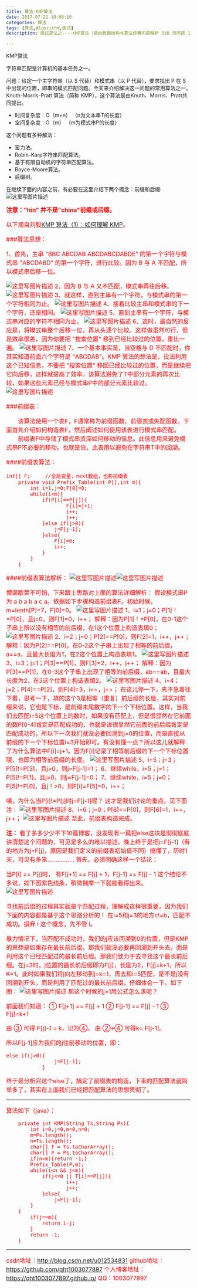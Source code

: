 ```yaml
---
title: 算法-KMP算法
date: 2017-07-21 10:00:16 
categories: 算法
tags: [算法,Algorithm,面试] 
description: 面试算法之----KMP算法（摘自数据结构与算法经典问题解析 338 页问题 15.6）

---
```

   
KMP算法

字符串匹配是计算机的基本任务之一。

问题：给定一个主字符串（以 S 代替）和模式串（以 P 代替），要求找出 P 在 S 中出现的位置，即串的模式匹配问题。今天来介绍解决这一问题的常用算法之一，Knuth-Morris-Pratt 算法（简称 KMP），这个算法是由Knuth、Morris、Pratt共同提出。

 - 时间复杂度：O（m+n） （n为文本串T的长度）
 - 空间复杂度：O（m） （m为模式串P的长度）

这个问题有多种解法：

- 蛮力法。
- Robin-Karp字符串匹配算法。
- 基于有限自动机的字符串匹配算法。
- Boyce-Moore算法。
- 后缀树。

在继续下面的内容之前，有必要在这里介绍下两个概念：前缀和后缀:
![这里写图片描述](http://img.blog.csdn.net/20170720105330877?watermark/2/text/aHR0cDovL2Jsb2cuY3Nkbi5uZXQvdTAxMjUzNDgzMQ==/font/5a6L5L2T/fontsize/400/fill/I0JBQkFCMA==/dissolve/70/gravity/SouthEast)

<font color="#ff0000" size = "3px"><b>注意："hin" 并不是"china"前缀或后缀。</b><font>

以下摘自<font color="#ff0000" size = "3px">刘毅</font>[KMP 算法（1）：如何理解 KMP](http://www.61mon.com/index.php/archives/183/ "KMP 算法（1）：如何理解 KMP")。

###算法思想：

1、首先，主串 "BBC ABCDAB ABCDABCDABDE" 的第一个字符与模式串 "ABCDABD" 的第一个字符，进行比较。因为 B 与 A 不匹配，所以模式串后移一位。

![这里写图片描述](http://oi0fekpsr.bkt.clouddn.com/KMP%E7%AE%97%E6%B3%95_2.png?imageView2/2/w/1440/q/75/format/webp)
2、因为 B 与 A 又不匹配，模式串再往后移。
![这里写图片描述](http://oi0fekpsr.bkt.clouddn.com/KMP%E7%AE%97%E6%B3%95_3.png?imageView2/2/w/1440/q/75/format/webp)
3、就这样，直到主串有一个字符，与模式串的第一个字符相同为止。
![这里写图片描述](http://oi0fekpsr.bkt.clouddn.com/KMP%E7%AE%97%E6%B3%95_4.png?imageView2/2/w/1440/q/75/format/webp)
4、接着比较主串和模式串的下一个字符，还是相同。
![这里写图片描述](http://oi0fekpsr.bkt.clouddn.com/KMP%E7%AE%97%E6%B3%95_5.png?imageView2/2/w/1440/q/75/format/webp)
5、直到主串有一个字符，与模式串对应的字符不相同为止。
![这里写图片描述](http://oi0fekpsr.bkt.clouddn.com/KMP%E7%AE%97%E6%B3%95_6.png?imageView2/2/w/1440/q/75/format/webp)
6、这时，最自然的反应是，将模式串整个后移一位，再从头逐个比较。这样做虽然可行，但是效率很差，因为你要把 "搜索位置" 移到已经比较过的位置，重比一遍。
![这里写图片描述](http://oi0fekpsr.bkt.clouddn.com/KMP%E7%AE%97%E6%B3%95_7.png?imageView2/2/w/1440/q/75/format/webp)
7、一个基本事实是，当空格与 D 不匹配时，你其实知道前面六个字符是 "ABCDAB"。KMP 算法的想法是，设法利用这个已知信息，不要把 "搜索位置" 移回已经比较过的位置，而是继续把它向后移，这样就提高了效率。该算法避免了T中部分元素的再次比较，如果这些元素已经与模式串P中的部分元素比较过。
![这里写图片描述](http://oi0fekpsr.bkt.clouddn.com/KMP%E7%AE%97%E6%B3%95_8.png?imageView2/2/w/1440/q/75/format/webp)


###前缀表：

&emsp;&emsp;该算法使用一个表F，F通常称为前缀函数、前缀表或失配函数。下面首先介绍如何构造表F，然后阐述如何使用该表进行模式串匹配。
&emsp;&emsp;前缀表F中存储了模式串资深如何移动的信息。此信息用来避免模式串P不必要的移动。也就是说，此表用以避免在字符串T中的回溯。

####前缀表算法：

```
int[] F;     //全局变量，next数组，也称前缀表
	private void Prefix_Table(int P[],int m){
		int i=1,j=0;F[0]=0;
		while(i<m){
			if(P[i]==P[j]){
					F[i]=j+1;
					i++;
					j++;
			}else if(j>0){
				j=F[j-1];
			}else{
				F[i]=0;
				i++;
			}
		}
	}
```
####前缀表算法解析：
![这里写图片描述](http://img.blog.csdn.net/20170720113843819?watermark/2/text/aHR0cDovL2Jsb2cuY3Nkbi5uZXQvdTAxMjUzNDgzMQ==/font/5a6L5L2T/fontsize/400/fill/I0JBQkFCMA==/dissolve/70/gravity/SouthEast)![这里写图片描述](http://img.blog.csdn.net/20170720113852250?watermark/2/text/aHR0cDovL2Jsb2cuY3Nkbi5uZXQvdTAxMjUzNDgzMQ==/font/5a6L5L2T/fontsize/400/fill/I0JBQkFCMA==/dissolve/70/gravity/SouthEast)

懵逼歇菜不可怕，下来跟上思路对上面的算法详细解析：
假设模式串P为 a b a b a c a。依据如下步骤构造前缀表F。初始时候，m=lenth[P]=7，F[0]=0。
![这里写图片描述](http://img.blog.csdn.net/20170720115544166?watermark/2/text/aHR0cDovL2Jsb2cuY3Nkbi5uZXQvdTAxMjUzNDgzMQ==/font/5a6L5L2T/fontsize/400/fill/I0JBQkFCMA==/dissolve/70/gravity/SouthEast)
1、i=1；j=0；P[1]！=P[0]，且j=0，则F[1]=0，i++；
解释：因为P[1]！=P[0]，在0-1这个子串上所以没有相等的前后缀，在1这个位置上构造表填0；
![这里写图片描述](http://img.blog.csdn.net/20170720121222563?watermark/2/text/aHR0cDovL2Jsb2cuY3Nkbi5uZXQvdTAxMjUzNDgzMQ==/font/5a6L5L2T/fontsize/400/fill/I0JBQkFCMA==/dissolve/70/gravity/SouthEast)
2、i=2；j=0；P[2]==P[0]，则F[2]=1，i++，j++；
解释：因为P[2]==P[0]，在0-2这个子串上出现了相等的前后缀，a==a，且最大长度为1，在2这个位置上构造表填1。
![这里写图片描述](http://img.blog.csdn.net/20170720121443387?watermark/2/text/aHR0cDovL2Jsb2cuY3Nkbi5uZXQvdTAxMjUzNDgzMQ==/font/5a6L5L2T/fontsize/400/fill/I0JBQkFCMA==/dissolve/70/gravity/SouthEast)
3、i=3；j=1；P[3]==P[1]，则F[3]=2，i++，j++；
解释：因为P[3]==P[1]，在0-3这个子串上出现了相等的前后缀，ab==ab，且最大长度为2，在3这个位置上构造表填2。
![这里写图片描述](http://img.blog.csdn.net/20170720121622826?watermark/2/text/aHR0cDovL2Jsb2cuY3Nkbi5uZXQvdTAxMjUzNDgzMQ==/font/5a6L5L2T/fontsize/400/fill/I0JBQkFCMA==/dissolve/70/gravity/SouthEast)
4、i=4；j=2；P[4]==P[2]，则F[4]=3，i++，j++；
在这儿停一下，先不急着往下看，思考一下，填的这个3是相等（重复）前后缀的长度，其实对前缀来说，它也是下标，是前缀末尾数字的下一个下标位置。这样，当我们去匹配i=5这个位置上的数时，如果没有匹配上，但是很显然在它前面的数P[0-4]肯定是匹配成功的，也就是说很显然它前面的前后缀肯定是匹配成功的，所以下一次我们就没必要回溯到j=0的位置，而是直接从前缀的下一个下标位置i=3开始即可。有没有懂一点？所以这儿就解释了为什么算法中F[i]=j+1。因为F[i]记录了相等前后缀的下一个下标位置哦，也即为相等前后缀的长度。
![这里写图片描述](http://img.blog.csdn.net/20170720121721469?watermark/2/text/aHR0cDovL2Jsb2cuY3Nkbi5uZXQvdTAxMjUzNDgzMQ==/font/5a6L5L2T/fontsize/400/fill/I0JBQkFCMA==/dissolve/70/gravity/SouthEast)
5、i=5；j=3；P[5]!=P[3]，且j>0，则j=F[j-1]=1；
6、继续while，i=5；j=1；P[5]!=P[1]，且j>0，则j=F[j-1]=0；
7、继续while，i=5；j=0；P[5]!=P[0]，且j！>0，则F[i]=F[5]=0，i++；

咦，<font color="#ff0000" size = "3px">为什么当P[i]!=P[j]时j=F[j-1]呢？</font> 这才是我们讨论的重点。见下面注：
![这里写图片描述](http://img.blog.csdn.net/20170720122438009?watermark/2/text/aHR0cDovL2Jsb2cuY3Nkbi5uZXQvdTAxMjUzNDgzMQ==/font/5a6L5L2T/fontsize/400/fill/I0JBQkFCMA==/dissolve/70/gravity/SouthEast)
8、i=6；j=0；P[6]==P[0]，则F[6]=1，i++，j++；
![这里写图片描述](http://img.blog.csdn.net/20170720122450152?watermark/2/text/aHR0cDovL2Jsb2cuY3Nkbi5uZXQvdTAxMjUzNDgzMQ==/font/5a6L5L2T/fontsize/400/fill/I0JBQkFCMA==/dissolve/70/gravity/SouthEast)
至此，前缀表构造完成。

<font color="#ff0000" size = "3px"><b>注：</b></font> 
看了多多少少不下10篇博客，没发现有一篇把else这块是彻彻底底讲清楚这个问题的，可见是多么的难以描述。晚上终于是把j=F[j-1]（有的地方为j=F[j]，原因是我们定义的前缀表初始值不同）搞懂了，历时1天，可见有多笨................
首先，必须明确这样一个结论：

当P[i] == P[j]时，
有<font color="#ff0000" size = "3px">F[j+1] == F[j] + 1，F[j-1] == F[j] - 1</font> 
这个结论不多说，如下图紫色线条，稍微揣摩一下就能看得出来。
![这里写图片描述](http://img.blog.csdn.net/20170721105220168?watermark/2/text/aHR0cDovL2Jsb2cuY3Nkbi5uZXQvdTAxMjUzNDgzMQ==/font/5a6L5L2T/fontsize/400/fill/I0JBQkFCMA==/dissolve/70/gravity/SouthEast)

<font color="#ff0000" size = "3px">寻找前后缀的过程其实就是个匹配过程，理解成这样很重要，因为我们下面的内容都是基于这个思路分析的！</font> 在i=5和j=3的地方c!=b，匹配不成功。摒弃 i 这个概念，先不管 i。

暴力情况下，当匹配不成功时，我们的j应该回溯到0的位置，但是KMP的思想是如果存在最长前后缀，那我们就没必要再回溯到开头去，而是利用这个已经匹配过的最长前后缀。那我们致力于去寻找这个最长前后缀。在j=3时，j位置的最长前后缀即为F[j]，长度为2，F[j]=k+1，所以K=1。此时如果我们将j向左移动到j=k=1，再去和i=5匹配，是不是j没有回溯到开头，而是利用了匹配过的最长前后缀，仔细体会一下。如下图：
![这里写图片描述](http://img.blog.csdn.net/20170721105227572?watermark/2/text/aHR0cDovL2Jsb2cuY3Nkbi5uZXQvdTAxMjUzNDgzMQ==/font/5a6L5L2T/fontsize/400/fill/I0JBQkFCMA==/dissolve/70/gravity/SouthEast)
那这个时候的j=1用公式怎么求呢？

前面我们知道：
① F[j+1] == F[j] + 1
② F[j-1] == F[j] - 1
③ F[j]=k+1

由 ③ 可得 F[j]-1 = k，记为④。
由 ②+④ 可得k= F[j-1]。

所以F[j-1]应为我们的j往前移动的位置，即：
```
else if(j>0){
				j=F[j-1];
			}
```

终于是分析完这个else了，搞定了前缀表的构造，下来的匹配算法就简单多了，其实在上面我们已经把匹配算法的思想贯彻了。
 
----------
		
算法如下（java）：

```
	private int KMP(String Ts,String Ps){
		int i=0,j=0,m=0,n=0;
		m=Ps.length();
		n=Ts.length();
		char[] T = Ts.toCharArray();
		char[] P = Ps.toCharArray();
		if(n<m){return -1;}
		Prefix_Table(P,m);
		while(i<n && j<m){
			if(j<=0 || T[i]==P[j]){
					i++;
					j++;
			}else{
				j=F[j-1];
		}
	}
		if(j==m){
			return i-j;
		}
		return -1;
	}
```

----------


csdn地址：http://blog.csdn.net/u012534831
github地址：https://github.com/qht1003077897
个人博客地址：https://qht1003077897.github.io/
QQ：1003077897



